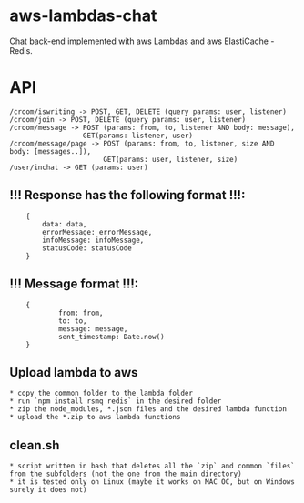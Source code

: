 # aws-lambdas-chat

Chat back-end implemented with aws Lambdas and aws ElastiCache - Redis.

# API
    /croom/iswriting -> POST, GET, DELETE (query params: user, listener)
    /croom/join -> POST, DELETE (query params: user, listener)
    /croom/message -> POST (params: from, to, listener AND body: message), 
                      GET(params: listener, user)
    /croom/message/page -> POST (params: from, to, listener, size AND body: [messages..]),
                           GET(params: user, listener, size)
    /user/inchat -> GET (params: user)

## !!! Response has the following format !!!: 
```
    {
        data: data,
        errorMessage: errorMessage,
        infoMessage: infoMessage,
        statusCode: statusCode
    }
```

## !!! Message format !!!:
```
    {
			from: from,
			to: to,
			message: message,
			sent_timestamp: Date.now()
    }
```

## Upload lambda to aws
    * copy the common folder to the lambda folder
    * run `npm install rsmq redis` in the desired folder
    * zip the node_modules, *.json files and the desired lambda function 
    * upload the *.zip to aws lambda functions

## clean.sh
    * script written in bash that deletes all the `zip` and common `files` from the subfolders (not the one from the main directory)
    * it is tested only on Linux (maybe it works on MAC OC, but on Windows surely it does not)